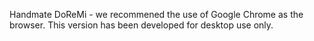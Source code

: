 Handmate DoReMi - we recommened the use of Google Chrome as the browser. This version has been developed for desktop use only.
